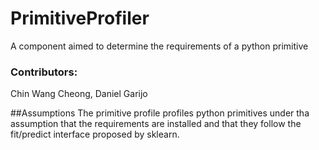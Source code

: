 # PrimitiveProfiler
A component aimed to determine the requirements of a python primitive

### Contributors:
Chin Wang Cheong, Daniel Garijo

##Assumptions
The primitive profile profiles python primitives under tha assumption that the requirements are installed and that they follow the fit/predict interface proposed by sklearn.
